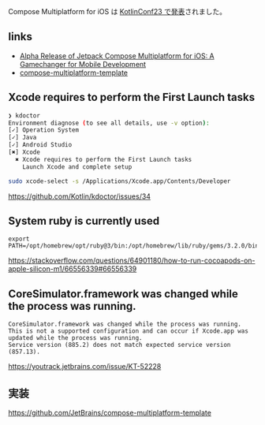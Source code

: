 Compose Multiplatform for iOS は [KotlinConf23 で発表](https://www.youtube.com/watch?v=c4f4SCEYA5Q&t=3314s)されました。

## links

- [Alpha Release of Jetpack Compose Multiplatform for iOS: A Gamechanger for Mobile Development](https://medium.com/@dheerubhadoria/alpha-release-of-jetpack-compose-multiplatform-for-ios-a-gamechanger-for-mobile-development-388f90118ec6)
- [compose-multiplatform-template](https://github.com/JetBrains/compose-multiplatform-template)

## Xcode requires to perform the First Launch tasks

``` sh
❯ kdoctor
Environment diagnose (to see all details, use -v option):                                                                                       ─╯
[✓] Operation System
[✓] Java
[✓] Android Studio
[✖] Xcode
  ✖ Xcode requires to perform the First Launch tasks
    Launch Xcode and complete setup
```

``` sh
sudo xcode-select -s /Applications/Xcode.app/Contents/Developer
```

https://github.com/Kotlin/kdoctor/issues/34

## System ruby is currently used

```shell
export PATH=/opt/homebrew/opt/ruby@3/bin:/opt/homebrew/lib/ruby/gems/3.2.0/bin:$PATH
```

https://stackoverflow.com/questions/64901180/how-to-run-cocoapods-on-apple-silicon-m1/66556339#66556339

## CoreSimulator.framework was changed while the process was running.

```shell
CoreSimulator.framework was changed while the process was running.
This is not a supported configuration and can occur if Xcode.app was updated while the process was running.
Service version (885.2) does not match expected service version (857.13).
```

https://youtrack.jetbrains.com/issue/KT-52228


## 実装

https://github.com/JetBrains/compose-multiplatform-template
